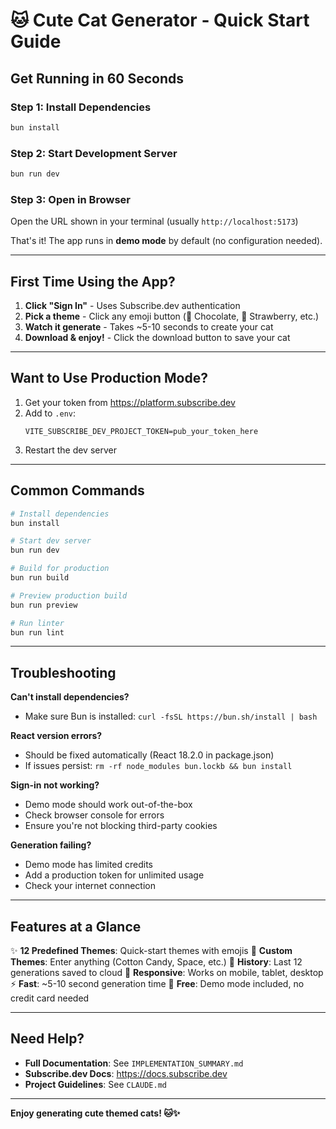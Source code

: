 # 🐱 Cute Cat Generator - Quick Start Guide

## Get Running in 60 Seconds

### Step 1: Install Dependencies
```bash
bun install
```

### Step 2: Start Development Server
```bash
bun run dev
```

### Step 3: Open in Browser
Open the URL shown in your terminal (usually `http://localhost:5173`)

That's it! The app runs in **demo mode** by default (no configuration needed).

---

## First Time Using the App?

1. **Click "Sign In"** - Uses Subscribe.dev authentication
2. **Pick a theme** - Click any emoji button (🍫 Chocolate, 🍓 Strawberry, etc.)
3. **Watch it generate** - Takes ~5-10 seconds to create your cat
4. **Download & enjoy!** - Click the download button to save your cat

---

## Want to Use Production Mode?

1. Get your token from https://platform.subscribe.dev
2. Add to `.env`:
   ```
   VITE_SUBSCRIBE_DEV_PROJECT_TOKEN=pub_your_token_here
   ```
3. Restart the dev server

---

## Common Commands

```bash
# Install dependencies
bun install

# Start dev server
bun run dev

# Build for production
bun run build

# Preview production build
bun run preview

# Run linter
bun run lint
```

---

## Troubleshooting

**Can't install dependencies?**
- Make sure Bun is installed: `curl -fsSL https://bun.sh/install | bash`

**React version errors?**
- Should be fixed automatically (React 18.2.0 in package.json)
- If issues persist: `rm -rf node_modules bun.lockb && bun install`

**Sign-in not working?**
- Demo mode should work out-of-the-box
- Check browser console for errors
- Ensure you're not blocking third-party cookies

**Generation failing?**
- Demo mode has limited credits
- Add a production token for unlimited usage
- Check your internet connection

---

## Features at a Glance

✨ **12 Predefined Themes**: Quick-start themes with emojis
🎨 **Custom Themes**: Enter anything (Cotton Candy, Space, etc.)
💾 **History**: Last 12 generations saved to cloud
📱 **Responsive**: Works on mobile, tablet, desktop
⚡ **Fast**: ~5-10 second generation time
🎁 **Free**: Demo mode included, no credit card needed

---

## Need Help?

- **Full Documentation**: See `IMPLEMENTATION_SUMMARY.md`
- **Subscribe.dev Docs**: https://docs.subscribe.dev
- **Project Guidelines**: See `CLAUDE.md`

---

**Enjoy generating cute themed cats! 🐱✨**